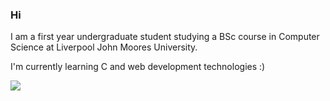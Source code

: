 ### Hi


I am a first year undergraduate student studying a BSc course in Computer Science at Liverpool John Moores University.

I'm currently learning C and web development technologies :)


<img src = https://www.codewars.com/users/Numb11/badges/large>

